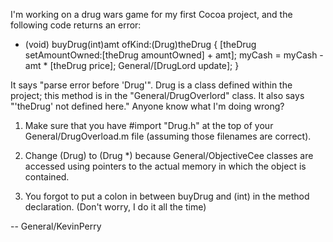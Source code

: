 I'm working on a drug wars game for my first Cocoa project, and the following code returns an error:

    
- (void) buyDrug(int)amt ofKind:(Drug)theDrug
{
  [theDrug setAmountOwned:[theDrug amountOwned] + amt];
  myCash = myCash - amt * [theDrug price];
  General/[DrugLord update];
}

It says "parse error before 'Drug'". Drug is a class defined within the project; this method is in the "General/DrugOverlord" class.  It also says "'theDrug' not defined here." Anyone know what I'm doing wrong?

1. Make sure that you have #import "Drug.h" at the top of your General/DrugOverload.m file (assuming those filenames are correct).

2. Change (Drug) to (Drug *) because General/ObjectiveCee classes are accessed using pointers to the actual memory in which the object is contained.

3. You forgot to put a colon in between buyDrug and (int) in the method declaration. (Don't worry, I do it all the time)

-- General/KevinPerry